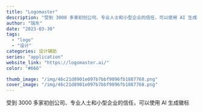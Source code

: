 ```yaml
---
title: "Logomaster"
description: "受到 3000 多家初创公司、专业人士和小型企业的信任，可以使用 AI 生成徽标 "
author: "瑞东"
date: "2023-03-30"
tags:
  - "logo"
  - "设计"
categories: 设计辅助
series: "application"
website_link: "https://logomaster.ai/"
color: "#666"

thumb_image: "/img/46c21d8901e097b7bbf9096fb1887768.png"
cover_image: "/img/46c21d8901e097b7bbf9096fb1887768.png"
---
```


受到 3000 多家初创公司、专业人士和小型企业的信任，可以使用 AI 生成徽标 